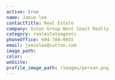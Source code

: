 ```yaml
---
active: true
name: Jamie lee
contactTitle: Real Estate
company: Suton Group West Coast Realty
category: realestateagents
phoneOffice: 604-780-0055
email: jamielee@sutton.com
image_path:
color:
website:
profile_image_path: /images/person.png
---
```



